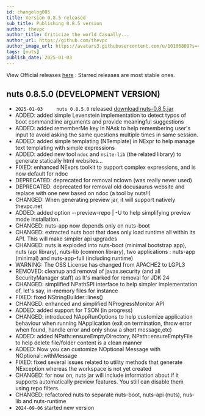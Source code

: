 ```yaml
---
id: changelog085
title: Version 0.8.5 released
sub_title: Publishing 0.8.5 version
author: thevpc
author_title: Criticize the world Casually...
author_url: https://github.com/thevpc
author_image_url: https://avatars3.githubusercontent.com/u/10106809?s=460&u=28d1736bdf0b6e6f81981b3a2ebbd2db369b25c8&v=4
tags: [nuts]
publish_date: 2025-01-03
---
```


View Official releases [here](https://github.com/thevpc/nuts/releases) :
Starred releases are most stable ones.

## nuts 0.8.5.0 (DEVELOPMENT VERSION)
- ```2025-01-03 	nuts 0.8.5.0``` released [download nuts-0.8.5.jar](https://thevpc.net/nuts/nuts-app-0.8.5.jar)
- ADDED: added simple Levenstein implementation to detect typos of boot commandline arguments and provide meaningful suggestions
- ADDED: added rememberMe key in NAsk to help remembering user's input to avoid asking the same questions multiple times in same session.
- ADDED: added simple templating (NTemplate) in NExpr to help manage text templating with  simple expressions
- ADDED: added new tool `ndoc` and `nsite-lib` (the related library) to generate statically html websites...
- FIXED: enhanced NExprs toolkit to support complex expressions, and is now default for ndoc
- DEPRECATED: deprecated for removal nclown (was really never used)
- DEPRECATED: deprecated for removal old docusaurus website and replace with one new based on ndoc (a tool by nuts!!)
- CHANGED: When generating preview jar, it will support natively thevpc.net
- ADDED: added option --preview-repo | -U to help simplifying preview mode installation. 
- CHANGED: nuts-app now depends only on nuts-boot 
- CHANGED: extracted nuts boot that does only load runtime all within its API. This will make simpler api upgrades 
- CHANGED: nuts is exploded into nuts-boot (minimal bootstrap app), nuts (api library), nuts-lib (common library), two applications : nuts-app (minimal) and nuts-app-full (including runtime) 
- WARNING: The OSS License has changed from APACHE2 to LGPL3
- REMOVED: cleanup and removal of javax.security (and all SecurityManager staff) as It's marked for removal for JDK 24
- CHANGED: simplified NPathSPI interface to help simpler implementation of, let's say, in-memory files for instance
- FIXED: fixed NStringBuilder::lines()
- CHANGED: enhanced and simplified NProgressMonitor API
- ADDED: added support for TSON (in progress)
- CHANGED: introduced NAppRunOptions to help customize application behaviour when running NApplication (exit on termination, throw error when found, handle error  and only show a short message,etc)
- ADDED: added NPath::ensureEmptyDirectory, NPath::ensureEmptyFile to help delete file/folder content is a clean manner
- ADDED: Now you can customize NOptional Message with NOptional::withMessage
- FIXED: fixed several issues related to utility methods that generate NException whereas the workspace is not yet created
- CHANGED: for now on, nuts jar will include information about if it supports automatically preview features. You still can disable them using repo filters.  
- CHANGED:  refactored nuts to separate nuts-boot, nuts-api (nuts), nus-lib and nuts-runtime
- ```2024-09-06``` started new version
